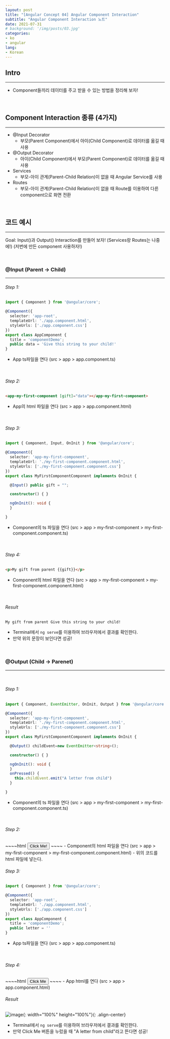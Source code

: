 ```yaml
---
layout: post
title: "[Angular Concept 04] Angular Component Interaction"
subtitle: "Angular Component Interaction 노트"
date: 2021-07-31
# background: '/img/posts/03.jpg'
categories:
- ko
- angular
lang:
- Korean
---
```


## Intro
***
- Component들끼리 데이터를 주고 받을 수 있는 방법을 정리해 보자!

<br>

## Component Interaction 종류 (4가지)
***
- @Input Decorator
  - 부모(Parent Component)에서 아이(Child Component)로 데이터를 옮길 때 사용
- @Output Decorator
  - 아이(Child Component)에서 부모(Parent Component)로 데이터를 옮길 때 사용
- Services
  - 부모-아이 관계(Parent-Child Relation)이 없을 때 Angular Service를 사용
- Routes
  - 부모-아이 관계(Parent-Child Relation)이 없을 때 Route를 이용하여 다른 component으로 화면 전환

<br>

## 코드 예시
***
Goal: Input()과 Output() Interaction를 만들어 보자! (Services랑 Routes는 나중에!)
(저번에 만든 component 사용하자!)

<br>

### @Input (Parent -> Child)
***
<h6>Step 1:</h6> 

~~~~typescript
import { Component } from '@angular/core';

@Component({
  selector: 'app-root',
  templateUrl: './app.component.html',
  styleUrls: ['./app.component.css']
})
export class AppComponent {
  title = 'componentDemo';
  public data = 'Give this string to your child!'
}
~~~~
- App ts파일을 연다 (src > app > app.component.ts)
<br>

<h6>Step 2:</h6> 

~~~~html
<app-my-first-component [gift]="data"></app-my-first-component>
~~~~
- App의 html 파일을 연다 (src > app > app.component.html)
<br>

<h6>Step 3:</h6> 

~~~~typescript
import { Component, Input, OnInit } from '@angular/core';

@Component({
  selector: 'app-my-first-component',
  templateUrl: './my-first-component.component.html',
  styleUrls: ['./my-first-component.component.css']
})
export class MyFirstComponentComponent implements OnInit {

  @Input() public gift = "";

  constructor() { }

  ngOnInit(): void {
  }

}
~~~~
- Component의 ts 파일을 연다 (src > app > my-first-component > my-first-component.component.ts)
<br>

<h6>Step 4:</h6> 

~~~~html
<p>My gift from parent {{gift}}</p>
~~~~
- Component의 html 파일을 연다 (src > app > my-first-component > my-first-component.component.html)
<br>

<h6>Result</h6>

~~~~
My gift from parent Give this string to your child!
~~~~ 
- Terminal에서 <code>ng serve</code>를 이용하여 브라우저에서 결과를 확인한다.
- 만약 위의 문장이 보인다면 성공!
<br>

### @Output (Child -> Parenet)
***
<br>

<h6>Step 1:</h6>

~~~~typescript
import { Component, EventEmitter, OnInit, Output } from '@angular/core';

@Component({
  selector: 'app-my-first-component',
  templateUrl: './my-first-component.component.html',
  styleUrls: ['./my-first-component.component.css']
})
export class MyFirstComponentComponent implements OnInit {

  @Output() childEvent=new EventEmitter<string>();

  constructor() { }

  ngOnInit(): void {
  }
  onPressed() {
    this.childEvent.emit("A letter from child")
  }

}
~~~~ 
- Component의 ts 파일을 연다 (src > app > my-first-component > my-first-component.component.ts)
<br>

<h6>Step 2:</h6>
~~~~html
<button (click)="onPressed()"> Click Me! </button>
~~~~
- Component의 html 파일을 연다 (src > app > my-first-component > my-first-component.component.html)
- 위의 코드를 html 파일에 넣는다.  
<br>

<h6>Step 3:</h6>

~~~~typescript
import { Component } from '@angular/core';

@Component({
  selector: 'app-root',
  templateUrl: './app.component.html',
  styleUrls: ['./app.component.css']
})
export class AppComponent {
  title = 'componentDemo';
  public letter = ''
}
~~~~
- App ts파일을 연다 (src > app > app.component.ts)
<br>

<h6>Step 4:</h6>
~~~~html
<input type="button" value="Click Me" (click)="onClick()"/>
~~~~
- App html를 연다 (src > app > app.component.html) 
<br>

<h6>Result</h6>

![image](https://user-images.githubusercontent.com/44415731/127754953-bddc377f-6246-48ff-a43e-9b10bf10a6d2.png){: width="100%" height="100%"}{: .align-center}  
- Terminal에서 <code>ng serve</code>를 이용하여 브라우저에서 결과를 확인한다.
- 만약 Click Me 버튼을 누렀을 때 "A letter from child"라고 뜬다면 성공!  
<br>  